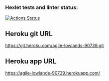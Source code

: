 ### Hexlet tests and linter status:

[![Actions Status](https://github.com/nummyn0rih/dom-react-redux-project-lvl4/workflows/hexlet-check/badge.svg)](https://github.com/nummyn0rih/dom-react-redux-project-lvl4/actions)

## Heroku git URL

https://git.heroku.com/agile-lowlands-90739.git

## Heroku app URL

https://agile-lowlands-90739.herokuapp.com/
